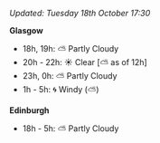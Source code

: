 *Updated: Tuesday 18th October 17:30*

**Glasgow**

* 18h, 19h: :partly_sunny: Partly Cloudy
* 20h - 22h: :sunny: Clear [:partly_sunny: as of 12h]
* 23h, 0h: :partly_sunny: Partly Cloudy
* 1h - 5h: :cyclone: Windy (:partly_sunny:)

**Edinburgh**

* 18h - 5h: :partly_sunny: Partly Cloudy

